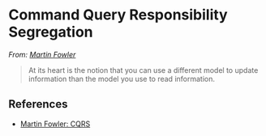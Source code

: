 # Command Query Responsibility Segregation

*From: [Martin Fowler](http://martinfowler.com/bliki/CQRS.html)*

> At its heart is the notion that you can use a different model to update information than the model you use to read information.

## References

-   [Martin Fowler: CQRS](http://martinfowler.com/bliki/CQRS.html)
